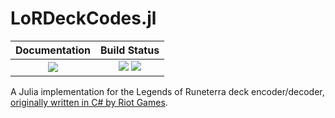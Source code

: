 # LoRDeckCodes.jl

|  **Documentation**                        |  **Build Status**                                                |
|:-----------------------------------------:|:----------------------------------------------------------------:|
|  [![][docs-latest-img]][docs-latest-url]  |  [![][travis-img]][travis-url]  [![][codecov-img]][codecov-url]  |

A Julia implementation for the Legends of Runeterra deck encoder/decoder, [originally written in C# by Riot Games](https://github.com/RiotGames/LoRDeckCodes).



[docs-latest-img]: https://img.shields.io/badge/docs-latest-blue.svg
[docs-latest-url]: https://wookay.github.io/docs/LoRDeckCodes.jl/

[travis-img]: https://api.travis-ci.org/wookay/LoRDeckCodes.jl.svg?branch=master
[travis-url]: https://travis-ci.org/wookay/LoRDeckCodes.jl

[codecov-img]: https://codecov.io/gh/wookay/LoRDeckCodes.jl/branch/master/graph/badge.svg
[codecov-url]: https://codecov.io/gh/wookay/LoRDeckCodes.jl/branch/master
